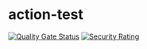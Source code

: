 # action-test
[![Quality Gate Status](https://dev-josh.stratevision.cc/api/project_badges/measure?project=demo&metric=alert_status&token=sqb_46ec7bd48bf65cb97685164a9a4f7ac927c0df0a)](https://dev-josh.stratevision.cc/dashboard?id=demo)
[![Security Rating](https://dev-josh.stratevision.cc/api/project_badges/measure?project=demo&metric=security_rating&token=sqb_46ec7bd48bf65cb97685164a9a4f7ac927c0df0a)](https://dev-josh.stratevision.cc/dashboard?id=demo)

